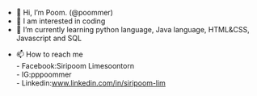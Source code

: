 - 👋 Hi, I’m Poom. (@poommer)<br>
- 👀 I am interested in coding<br>
- 🌱 I’m currently learning python language, Java language, HTML&CSS, Javascript and SQL<br>
<!-- - 💞️ I’m looking to collaborate on ...--->
- 📫 How to reach me <br>
      - Facebook:Siripoom Limesoontorn<br>
      - IG:pppoommer<br>
      - Linkedin:www.linkedin.com/in/siripoom-lim<br>
<!---
poommer/poommer is a ✨ special ✨ repository because its `README.md` (this file) appears on your GitHub profile.
You can click the Preview link to take a look at your changes.
--->
